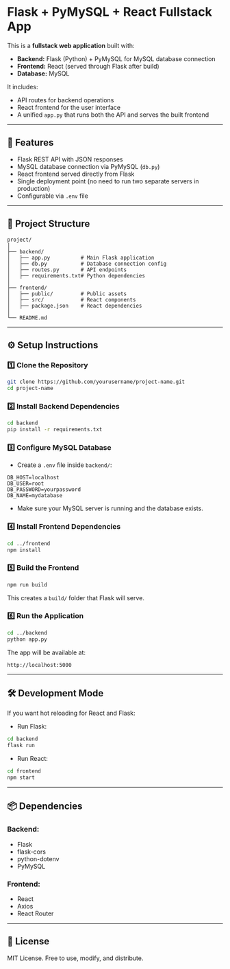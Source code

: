 # Flask + PyMySQL + React Fullstack App

This is a **fullstack web application** built with:

* **Backend:** Flask (Python) + PyMySQL for MySQL database connection
* **Frontend:** React (served through Flask after build)
* **Database:** MySQL

It includes:

* API routes for backend operations
* React frontend for the user interface
* A unified `app.py` that runs both the API and serves the built frontend

---

## 🚀 Features

* Flask REST API with JSON responses
* MySQL database connection via PyMySQL (`db.py`)
* React frontend served directly from Flask
* Single deployment point (no need to run two separate servers in production)
* Configurable via `.env` file

---

## 📂 Project Structure

```
project/
│
├── backend/
│   ├── app.py          # Main Flask application
│   ├── db.py           # Database connection config
│   ├── routes.py       # API endpoints
│   ├── requirements.txt# Python dependencies
│
├── frontend/
│   ├── public/         # Public assets
│   ├── src/            # React components
│   ├── package.json    # React dependencies
│
└── README.md
```

---

## ⚙️ Setup Instructions

### 1️⃣ Clone the Repository

```bash
git clone https://github.com/yourusername/project-name.git
cd project-name
```

### 2️⃣ Install Backend Dependencies

```bash
cd backend
pip install -r requirements.txt
```

### 3️⃣ Configure MySQL Database

* Create a `.env` file inside `backend/`:

```env
DB_HOST=localhost
DB_USER=root
DB_PASSWORD=yourpassword
DB_NAME=mydatabase
```

* Make sure your MySQL server is running and the database exists.

### 4️⃣ Install Frontend Dependencies

```bash
cd ../frontend
npm install
```

### 5️⃣ Build the Frontend

```bash
npm run build
```

This creates a `build/` folder that Flask will serve.

### 6️⃣ Run the Application

```bash
cd ../backend
python app.py
```

The app will be available at:

```
http://localhost:5000
```

---

## 🛠 Development Mode

If you want hot reloading for React and Flask:

* Run Flask:

```bash
cd backend
flask run
```

* Run React:

```bash
cd frontend
npm start
```

---

## 📦 Dependencies

### Backend:

* Flask
* flask-cors
* python-dotenv
* PyMySQL

### Frontend:

* React
* Axios
* React Router

---

## 📄 License

MIT License. Free to use, modify, and distribute.

